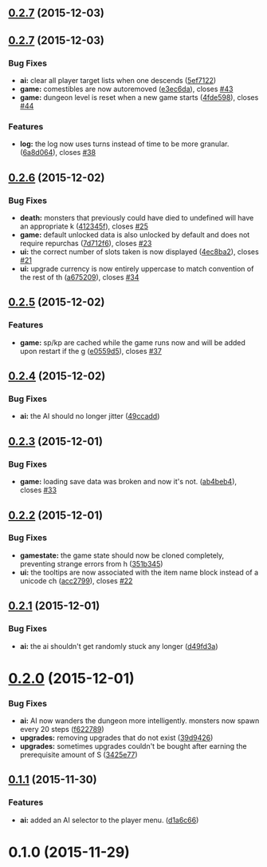 <a name="0.2.7"></a>
## [0.2.7](https://github.com/seiyria/Roguathia/compare/0.2.7...v0.2.7) (2015-12-03)




<a name="0.2.7"></a>
## [0.2.7](https://github.com/seiyria/Roguathia/compare/0.2.6...0.2.7) (2015-12-03)


### Bug Fixes

* **ai:** clear all player target lists when one descends ([5ef7122](https://github.com/seiyria/Roguathia/commit/5ef7122))
* **game:** comestibles are now autoremoved ([e3ec6da](https://github.com/seiyria/Roguathia/commit/e3ec6da)), closes [#43](https://github.com/seiyria/Roguathia/issues/43)
* **game:** dungeon level is reset when a new game starts ([4fde598](https://github.com/seiyria/Roguathia/commit/4fde598)), closes [#44](https://github.com/seiyria/Roguathia/issues/44)

### Features

* **log:** the log now uses turns instead of time to be more granular. ([6a8d064](https://github.com/seiyria/Roguathia/commit/6a8d064)), closes [#38](https://github.com/seiyria/Roguathia/issues/38)



<a name="0.2.6"></a>
## [0.2.6](https://github.com/seiyria/Roguathia/compare/0.2.5...0.2.6) (2015-12-02)


### Bug Fixes

* **death:** monsters that previously could have died to undefined will have an appropriate k ([412345f](https://github.com/seiyria/Roguathia/commit/412345f)), closes [#25](https://github.com/seiyria/Roguathia/issues/25)
* **game:** default unlocked data is also unlocked by default and does not require repurchas ([7d712f6](https://github.com/seiyria/Roguathia/commit/7d712f6)), closes [#23](https://github.com/seiyria/Roguathia/issues/23)
* **ui:** the correct number of slots taken is now displayed ([4ec8ba2](https://github.com/seiyria/Roguathia/commit/4ec8ba2)), closes [#21](https://github.com/seiyria/Roguathia/issues/21)
* **ui:** upgrade currency is now entirely uppercase to match convention of the rest of th ([a675209](https://github.com/seiyria/Roguathia/commit/a675209)), closes [#34](https://github.com/seiyria/Roguathia/issues/34)



<a name="0.2.5"></a>
## [0.2.5](https://github.com/seiyria/Roguathia/compare/0.2.4...0.2.5) (2015-12-02)


### Features

* **game:** sp/kp are cached while the game runs now and will be added upon restart if the g ([e0559d5](https://github.com/seiyria/Roguathia/commit/e0559d5)), closes [#37](https://github.com/seiyria/Roguathia/issues/37)



<a name="0.2.4"></a>
## [0.2.4](https://github.com/seiyria/Roguathia/compare/0.2.3...0.2.4) (2015-12-02)


### Bug Fixes

* **ai:** the AI should no longer jitter ([49ccadd](https://github.com/seiyria/Roguathia/commit/49ccadd))



<a name="0.2.3"></a>
## [0.2.3](https://github.com/seiyria/Roguathia/compare/0.2.2...0.2.3) (2015-12-01)


### Bug Fixes

* **game:** loading save data was broken and now it's not. ([ab4beb4](https://github.com/seiyria/Roguathia/commit/ab4beb4)), closes [#33](https://github.com/seiyria/Roguathia/issues/33)



<a name="0.2.2"></a>
## [0.2.2](https://github.com/seiyria/Roguathia/compare/0.2.1...0.2.2) (2015-12-01)


### Bug Fixes

* **gamestate:** the game state should now be cloned completely, preventing strange errors from h ([351b345](https://github.com/seiyria/Roguathia/commit/351b345))
* **ui:** the tooltips are now associated with the item name block instead of a unicode ch ([acc2799](https://github.com/seiyria/Roguathia/commit/acc2799)), closes [#22](https://github.com/seiyria/Roguathia/issues/22)



<a name="0.2.1"></a>
## [0.2.1](https://github.com/seiyria/Roguathia/compare/0.2.0...0.2.1) (2015-12-01)


### Bug Fixes

* **ai:** the ai shouldn't get randomly stuck any longer ([d49fd3a](https://github.com/seiyria/Roguathia/commit/d49fd3a))



<a name="0.2.0"></a>
# [0.2.0](https://github.com/seiyria/Roguathia/compare/0.1.1...0.2.0) (2015-12-01)


### Bug Fixes

* **ai:** AI now wanders the dungeon more intelligently. monsters now spawn every 20 steps ([f622789](https://github.com/seiyria/Roguathia/commit/f622789))
* **upgrades:** removing upgrades that do not exist ([39d9426](https://github.com/seiyria/Roguathia/commit/39d9426))
* **upgrades:** sometimes upgrades couldn't be bought after earning the prerequisite amount of S ([3425e77](https://github.com/seiyria/Roguathia/commit/3425e77))



<a name="0.1.1"></a>
## [0.1.1](https://github.com/seiyria/Roguathia/compare/0.1.0...0.1.1) (2015-11-30)


### Features

* **ai:** added an AI selector to the player menu. ([d1a6c66](https://github.com/seiyria/Roguathia/commit/d1a6c66))



<a name="0.1.0"></a>
# 0.1.0 (2015-11-29)




